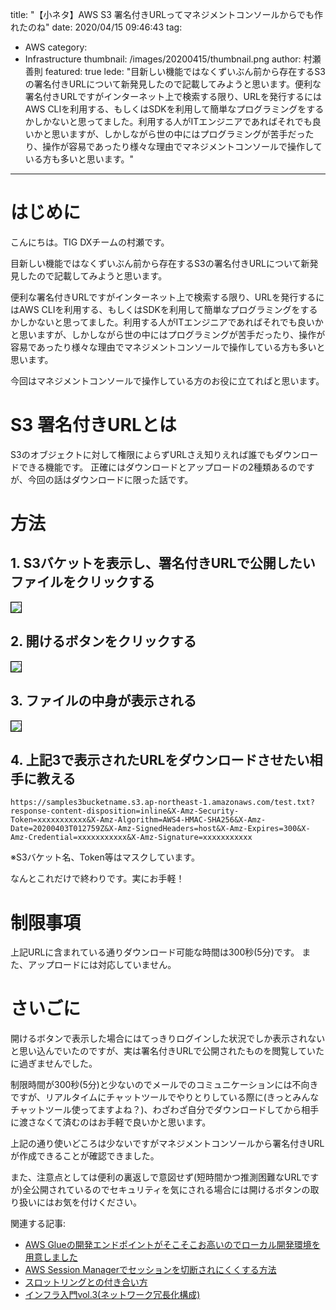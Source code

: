 title: "【小ネタ】AWS S3 署名付きURLってマネジメントコンソールからでも作れたのね"
date: 2020/04/15 09:46:43
tag:
  - AWS
category:
  - Infrastructure
thumbnail: /images/20200415/thumbnail.png
author: 村瀬善則
featured: true
lede: "目新しい機能ではなくずいぶん前から存在するS3の署名付きURLについて新発見したので記載してみようと思います。便利な署名付きURLですがインターネット上で検索する限り、URLを発行するにはAWS CLIを利用する、もしくはSDKを利用して簡単なプログラミングをするかしかないと思ってました。利用する人がITエンジニアであればそれでも良いかと思いますが、しかしながら世の中にはプログラミングが苦手だったり、操作が容易であったり様々な理由でマネジメントコンソールで操作している方も多いと思います。"
---

# はじめに

こんにちは。TIG DXチームの村瀬です。

目新しい機能ではなくずいぶん前から存在するS3の署名付きURLについて新発見したので記載してみようと思います。

便利な署名付きURLですがインターネット上で検索する限り、URLを発行するにはAWS CLIを利用する、もしくはSDKを利用して簡単なプログラミングをするかしかないと思ってました。利用する人がITエンジニアであればそれでも良いかと思いますが、しかしながら世の中にはプログラミングが苦手だったり、操作が容易であったり様々な理由でマネジメントコンソールで操作している方も多いと思います。

今回はマネジメントコンソールで操作している方のお役に立てればと思います。

# S3 署名付きURLとは
S3のオブジェクトに対して権限によらずURLさえ知りえれば誰でもダウンロードできる機能です。
正確にはダウンロードとアップロードの2種類あるのですが、今回の話はダウンロードに限った話です。

# 方法

## 1. S3バケットを表示し、署名付きURLで公開したいファイルをクリックする
<img src="/images/20200415/1.png" class="img-middle-size" style="border:solid 1px #000000">


## 2. 開けるボタンをクリックする
<img src="/images/20200415/2.png" class="img-middle-size" style="border:solid 1px #000000">


## 3. ファイルの中身が表示される
<img src="/images/20200415/3.png" class="img-middle-size" style="border:solid 1px #000000">

## 4. 上記3で表示されたURLをダウンロードさせたい相手に教える

```
https://samples3bucketname.s3.ap-northeast-1.amazonaws.com/test.txt?response-content-disposition=inline&X-Amz-Security-Token=xxxxxxxxxxx&X-Amz-Algorithm=AWS4-HMAC-SHA256&X-Amz-Date=20200403T012759Z&X-Amz-SignedHeaders=host&X-Amz-Expires=300&X-Amz-Credential=xxxxxxxxxxx&X-Amz-Signature=xxxxxxxxxxx
```

※S3バケット名、Token等はマスクしています。

なんとこれだけで終わりです。実にお手軽！

# 制限事項
上記URLに含まれている通りダウンロード可能な時間は300秒(5分)です。
また、アップロードには対応していません。

# さいごに

開けるボタンで表示した場合にはてっきりログインした状況でしか表示されないと思い込んでいたのですが、実は署名付きURLで公開されたものを閲覧していたに過ぎませんでした。

制限時間が300秒(5分)と少ないのでメールでのコミュニケーションには不向きですが、リアルタイムにチャットツールでやりとりしている際に(きっとみんなチャットツール使ってますよね？)、わざわざ自分でダウンロードしてから相手に渡さなくて済むのはお手軽で良いかと思います。

上記の通り使いどころは少ないですがマネジメントコンソールから署名付きURLが作成できることが確認できました。

また、注意点としては便利の裏返しで意図せず(短時間かつ推測困難なURLですが)全公開されているのでセキュリティを気にされる場合には開けるボタンの取り扱いにはお気を付けください。

関連する記事:

* [AWS Glueの開発エンドポイントがそこそこお高いのでローカル開発環境を用意しました](/articles/20191101/)
* [AWS Session Managerでセッションを切断されにくくする方法](/articles/20191009/)
* [スロットリングとの付き合い方](https://future-architect.github.io/articles/20200121/)
* [インフラ入門vol.3(ネットワーク冗長化構成)](https://future-architect.github.io/articles/20191107/)
